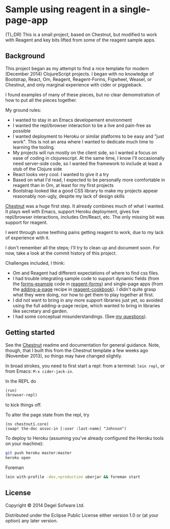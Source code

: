 # Sample using reagent in a single-page-app

(TL;DR) This is a small project, based on Chestnut, but modified to work with
Reagent and key bits lifted from some of the reagent sample apps.

## Background

This project began as my attempt to find a nice template for modern
(December 2014) ClojureScript projects. I began with no knowledge of
Bootstrap, React, Om, Reagent, Reagent-Forms, Figwheel, Weasel, or
Chestnut, and only marginal experience with cider or piggieback.

I found examples of many of these pieces, but no clear demomstration
of how to put all the pieces together.

My ground rules:
- I wanted to stay in an Emacs developement environment
- I wanted the repl/browser interaction to be a live and pain-free as possible
- I wanted deployment to Heroku or similar platforms to be easy and
  "just work". This is not an area where I wanted to dedicate much
  time to learning the tooling.
- My projects will run mostly on the client side, so I wanted a focus
  on ease of coding in clojurescript. At the same time, I know I'll
  occasionally need server-side code, so I wanted the framework to
  include at least a stub of the Clojure side
- React looks very cool. I wanted to give it a try
- Based on what I'd read, I expected to be personally more comfortable
  in reagent than in Om, at least for my first projects
- Bootstrap looked like a good CSS library to make my projects appear
  reasonably non-ugly, despite my lack of design skills

[Chestnut](https://github.com/plexus/chestnut) was a huge first
step. It already combines much of what I wanted. It plays well with
Emacs, support Heroku deployment, gives live repl/browser
interactions, includes Om/React, etc.  The only missing bit was
support for reagent.

I went through some teething pains getting reagent to work, due to my
lack of experience with it.

I don't remember all the steps; I'll try to clean up and document
soon. For now, take a look at the commit history of this project.

Challenges included, I think:
- Om and Reagent had different expectations of where to find css
  files.
- I had trouble integrating sample code to support dynamic fields
  (from the
  [forms-example](https://github.com/reagent-project/reagent-forms/tree/master/forms-example)
  code in
  [reagent-forms](https://github.com/reagent-project/reagent-forms))
  and single-page apps (from the
  [adding-a-page](https://github.com/reagent-project/reagent-cookbook/tree/master/recipes/adding-a-page)
  recipe in
  [reagent-cookbook](https://github.com/reagent-project/reagent-cookbook)). I
  didn't quite grasp what they were doing, nor how to get them to play
  together at first.
- I did not want to bring in any more support libraries just yet, so
  avoided using the full adding-a-page recipe, which wanted to bring
  in libraries like secretary and garden.
- I had some conceptual misunderstandings. (See
  [my questions](https://github.com/reagent-project/reagent-forms/issues/30)).


## Getting started

See the [Chestnut](https://github.com/plexus/chestnut) readme and
documentation for general guidance. Note, though, that I built this
from the Chestnut template a few weeks ago (November 2013), so things
may have changed slightly.

In broad strokes, you need to first start a repl: from a terminal:
`lein repl`, or from Emacs: `M-x cider-jack-in`.

In the REPL do

```clojure
(run)
(browser-repl)
```

to kick things off.

To alter the page state from the repl, try 

```
(ns chestnut1.core)
(swap! the-doc assoc-in [:user :last-name] "Johnson")
```

To deploy to Heroku (assuming you've already configured the Heroku
tools on your machine):

``` sh
git push heroku master:master
heroku open
```

Foreman

``` sh
lein with-profile -dev,+production uberjar && foreman start
```

## License

Copyright © 2014 Degel Sofware Ltd.

Distributed under the Eclipse Public License either version 1.0 or (at
your option) any later version.
